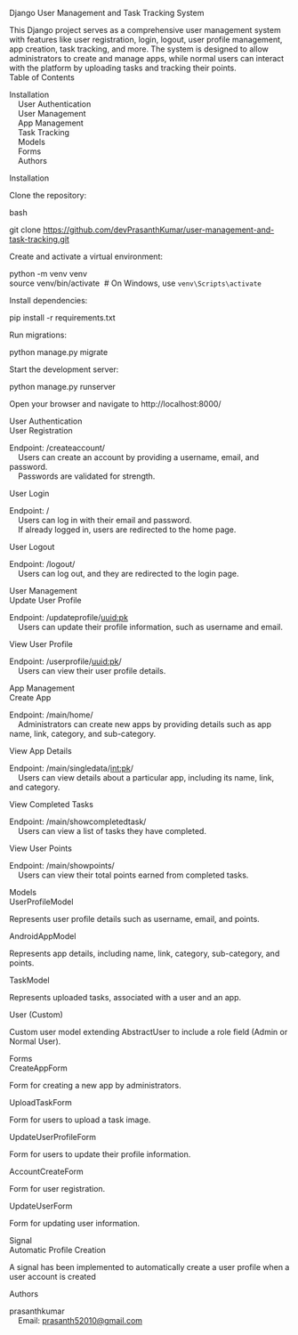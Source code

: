 Django User Management and Task Tracking System

This Django project serves as a comprehensive user management system with features like user registration, login, logout, user profile management, app creation, task tracking, and more. The system is designed to allow administrators to create and manage apps, while normal users can interact with the platform by uploading tasks and tracking their points.\
Table of Contents

Installation\
    User Authentication\
    User Management\
    App Management\
    Task Tracking\
    Models\
    Forms\
    Authors

Installation

Clone the repository:

bash

git clone https://github.com/devPrasanthKumar/user-management-and-task-tracking.git

Create and activate a virtual environment:


python -m venv venv\
source venv/bin/activate  # On Windows, use `venv\Scripts\activate`


Install dependencies:

pip install -r requirements.txt


Run migrations:

python manage.py migrate


Start the development server:

python manage.py runserver

Open your browser and navigate to http://localhost:8000/


User Authentication\
User Registration

Endpoint: /createaccount/\
    Users can create an account by providing a username, email, and password.\
    Passwords are validated for strength.

User Login

Endpoint: /\
    Users can log in with their email and password.\
    If already logged in, users are redirected to the home page.

User Logout

Endpoint: /logout/\
    Users can log out, and they are redirected to the login page.

User Management\
Update User Profile

Endpoint: /updateprofile/<uuid:pk>\
    Users can update their profile information, such as username and email.

View User Profile

Endpoint: /userprofile/<uuid:pk>/\
    Users can view their user profile details.

App Management\
Create App

Endpoint: /main/home/\
    Administrators can create new apps by providing details such as app name, link, category, and sub-category.

View App Details

Endpoint: /main/singledata/<int:pk>/\
    Users can view details about a particular app, including its name, link, and category.

View Completed Tasks

Endpoint: /main/showcompletedtask/\
    Users can view a list of tasks they have completed.

View User Points

Endpoint: /main/showpoints/\
    Users can view their total points earned from completed tasks.

Models\
UserProfileModel

Represents user profile details such as username, email, and points.

AndroidAppModel

Represents app details, including name, link, category, sub-category, and points.

TaskModel

Represents uploaded tasks, associated with a user and an app.

User (Custom)

Custom user model extending AbstractUser to include a role field (Admin or Normal User).

Forms\
CreateAppForm

Form for creating a new app by administrators.

UploadTaskForm

Form for users to upload a task image.

UpdateUserProfileForm

Form for users to update their profile information.

AccountCreateForm

Form for user registration.

UpdateUserForm

Form for updating user information.

Signal\
Automatic Profile Creation

A signal has been implemented to automatically create a user profile when a user account is created

Authors

prasanthkumar\
    Email: prasanth52010@gmail.com




